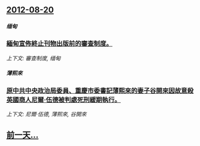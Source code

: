 ## [2012-08-20](/news/2012/08/20/index.md)

##### 缅甸
### [緬甸宣佈終止刊物出版前的審查制度。](/news/2012/08/20/緬甸宣佈終止刊物出版前的審查制度.md)
_上下文: 審查制度, 缅甸_

##### 薄熙來
### [原中共中央政治局委員、重慶市委書記薄熙來的妻子谷開來因故意殺英國商人尼爾·伍德被判處死刑緩期執行。](/news/2012/08/20/原中共中央政治局委員-重慶市委書記薄熙來的妻子谷開來因故意殺英國商人尼爾-伍德被判處死刑緩期執行.md)
_上下文: 尼爾·伍德, 薄熙來, 谷開來_

## [前一天...](/news/2012/08/19/index.md)

